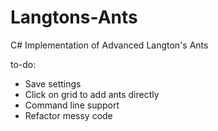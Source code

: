 Langtons-Ants
=============

C# Implementation of Advanced Langton's Ants

to-do:
- Save settings
- Click on grid to add ants directly
- Command line support
- Refactor messy code
